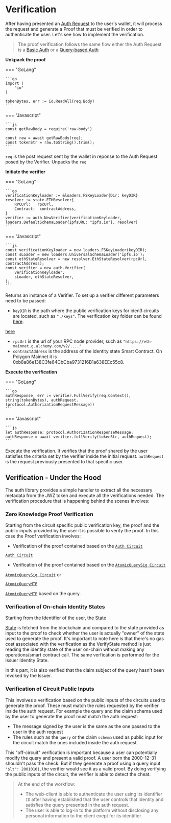 # Verification

After having presented an [Auth Request](./request-api-guide.md) to the user's wallet, 
it will process the request and generate a Proof that must be verified in order to authenticate the user. 
Let's see how to implement the verification.

> The proof verification follows the same flow either the Auth Request is a [Basic Auth](./request-api-guide.md#basic-auth) or a [Query-based Auth](./request-api-guide.md#query-based-auth)

**Unkpack the proof** 

=== "GoLang"

    ```go
    import (
        "io"
    )

    tokenBytes, err := io.ReadAll(req.Body)
    ```

=== "Javascript"

    ```js
    const getRawBody = require('raw-body')

    const raw = await getRawBody(req);
    const tokenStr = raw.toString().trim();
    ```

`req` is the post request sent by the wallet in reponse to the Auth Request posed by the Verifier. 
Unpacks the `req` 

**Initiate the verifier**

=== "GoLang"

    ```go
    verificationKeyloader := &loaders.FSKeyLoader{Dir: keyDIR}
    resolver := state.ETHResolver{
        RPCUrl:   rpcUrl,
        Contract:  contractAddress,
    }
    verifier := auth.NewVerifier(verificationKeyloader, loaders.DefaultSchemaLoader{IpfsURL: "ipfs.io"}, resolver)    
    ```

=== "Javascript"

    ```js
    const verificationKeyloader = new loaders.FSKeyLoader(keyDIR);
    const sLoader = new loaders.UniversalSchemaLoader('ipfs.io');
    const ethStateResolver = new resolver.EthStateResolver(rpcUrl, contractAddress);
    const verifier = new auth.Verifier(
        verificationKeyloader,
        sLoader, ethStateResolver,
    );
    ```

Returns an instance of a Verifier. To set up a verifier different parameters need to be passed: 

-  `keyDIR` is the path where the public verification keys for iden3 circuits are located, such as `"./keys"`. The verification key folder can be found <a href="https://github.com/iden3/tutorial-examples/tree/main/verifier-integration/keys" target="_blank">here</a>.

 [here](https://github.com/iden3/tutorial-examples/tree/main/verifier-integration/keys)
- `rpcUrl` is the url of your RPC node provider, such as `"https://eth-mainnet.g.alchemy.com/v2/...."`
- `contractAddress` is the address of the identity state Smart Contract. On Polygon Mainnet it is 0xb8a86e138C3fe64CbCba9731216B1a638EEc55c8.

**Execute the verification**

=== "GoLang"

    ```go
    authResponse, err := verifier.FullVerify(req.Context(), string(tokenBytes), authRequest.(protocol.AuthorizationRequestMessage))
    ```

=== "Javascript"

    ```js
    let authResponse: protocol.AuthorizationResponseMessage;
    authResponse = await verifier.fullVerify(tokenStr, authRequest);
    ```

Execute the verification. It verifies that the proof shared by the user satisfies the criteria set by the verifier inside the initial request.
`authRequest` is the request previously presented to that specific user. 

## Verification - Under the Hood

The auth library provides a simple handler to extract all the necessary metadata from the JWZ token and execute all the verifications needed. The verification procedure that is happening behind the scenes involves: 

### Zero Knowledge Proof Verification

Starting from the circuit specific public verification key, the proof and the public inputs provided by the user it is possible to verify the proof. In this case the Proof verification involves: 

- Verification of the proof contained based on the <a href="https://docs.iden3.io/protocol/main-circuits/#authentication" target="_blank">`Auth Circuit`</a>

[`Auth Circuit`](https://docs.iden3.io/protocol/main-circuits/#authentication)
- Verification of the proof contained based on the <a href="https://docs.iden3.io/protocol/main-circuits/#credentialatomicquerysig" target="_blank">`AtomicQuerySig Circuit`</a>

[`AtomicQuerySig Circuit`](https://docs.iden3.io/protocol/main-circuits/#credentialatomicquerysig) or 

<a href="https://docs.iden3.io/protocol/main-circuits/#credentialatomicquerymtp" target="_blank">`AtomicQueryMTP`</a>

[`AtomicQueryMTP`](https://docs.iden3.io/protocol/main-circuits/#credentialatomicquerymtp) based on the query.

### Verification of On-chain Identity States

Starting from the Identifier of the user, the <a href="https://docs.iden3.io/contracts/state" target="_blank">State</a>

[State](https://docs.iden3.io/contracts/state/) is fetched from the blockchain and compared to the state provided as input to the proof to check whether the user is actually "owner" of the state used to generate the proof. It's important to note here is that there's no gas cost associated with the verification as the VerifyState method is just reading the identity state of the user on-chain without making any operations/smart contract call. The same verfication is performed for the Issuer Identity State.

In this part, it is also verified that the claim subject of the query hasn't been revoked by the Issuer.

### Verification of Circuit Public Inputs

This involves a verification based on the public inputs of the circuits used to generate the proof. These must match the rules requested by the verifier inside the auth request. For example the query and the claim schema used by the user to generate the proof must match the auth request:

  - The message signed by the user is the same as the one passed to the user in the auth request
  - The rules such as the `query` or the claim `schema` used as public input for the circuit match the ones included inside the auth request. 
  
This "off-circuit" verification is important because a user can potentially modify the query and present a valid proof. A user born the 2000-12-31 shouldn't pass the check. But if they generate a proof using a query input `"$lt": 20010101`, the verifier would see it as a valid proof. By doing verifying the public inputs of the circuit, the verifier is able to detect the cheat.

> At the end of the workflow:
> - The web-client is able to authenticate the user using its identifier `ID` after having established that the user controls that identity and satisfies the query presented in the auth request.
> - The user is able to log-in to the platform without disclosing any personal information to the client exept for its identifier

